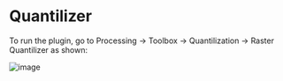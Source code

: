 # Quantilizer

To run the plugin, go to Processing -> Toolbox -> Quantilization -> Raster Quantilizer as shown:

![image](https://user-images.githubusercontent.com/37844852/114679267-ebb67c80-9d03-11eb-9bb3-6e2970080111.png)

